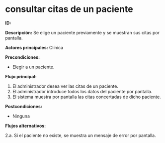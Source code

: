 # consultar citas de un paciente

**ID:**

**Descripción:** Se elige un paciente previamente y se muestran sus citas por pantalla.

**Actores principales:** Clínica

**Precondiciones:**
* Elegir a un paciente.

**Flujo principal:**
1. El administrador desea ver las citas de un paciente.
2. El administrador introduce todos los datos del paciente por pantalla.
3. El sistema muestra por pantalla las citas concertadas de dicho paciente.

**Postcondiciones:**

* Ninguna

**Flujos alternativos:**

2.a. Si el paciente no existe, se muestra un mensaje de error por pantalla.
